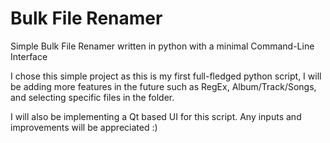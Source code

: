 # Bulk File Renamer
Simple Bulk File Renamer written in python with a minimal Command-Line Interface

I chose this simple project as this is my first full-fledged python script, I will be adding more features in the future such as RegEx, Album/Track/Songs, and selecting 
specific files in the folder.

I will also be implementing a Qt based UI for this script. Any inputs and improvements will be appreciated :)
